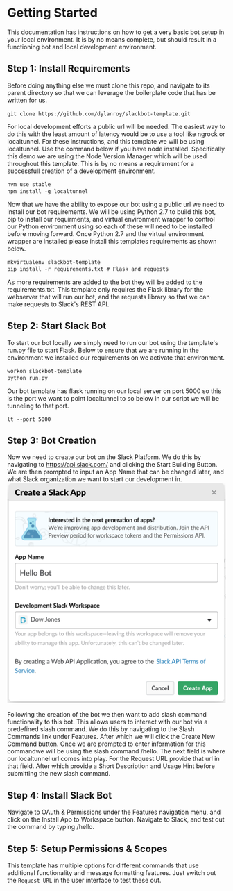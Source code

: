# Getting Started
This documentation has instructions on how to get a very basic bot setup in your local environment. It is by no means complete, but should result in a functioning bot and local development environment.

## Step 1: Install Requirements
Before doing anything else we must clone this repo, and navigate to its parent directory so that we can leverage the boilerplate code that has be written for us.
```
git clone https://github.com/dylanroy/slackbot-template.git
```

For local development efforts a public url will be needed. The easiest way to do this with the least amount of latency would be to use a tool like ngrock or localtunnel. For these instructions, and this template we will be using localtunnel. Use the command below if you have node installed. Specifically this demo we are using the Node Version Manager which will be used throughout this template. This is by no means a requirement for a successfull creation of a development environment.
```
nvm use stable
npm install -g localtunnel
```

Now that we have the ability to expose our bot using a public url we need to install our bot requirements. We will be using Python 2.7 to build this bot, pip to install our requirments, and virtual environment wrapper to control our Python environment using so each of these will need to be installed before moving forward. Once Python 2.7 and the virtual environment wrapper are installed please install this templates requirements as shown below.
```
mkvirtualenv slackbot-template
pip install -r requirements.txt # Flask and requests
```

As more requirements are added to the bot they will be added to the requirements.txt. This template only requires the Flask library for the webserver that will run our bot, and the requests library so that we can make requests to Slack's REST API.

## Step 2: Start Slack Bot
To start our bot locally we simply need to run our bot using the template's run.py file to start Flask. Below to ensure that we are running in the environment we installed our requirements on we activate that environment.
```
workon slackbot-template
python run.py
```

Our bot template has flask running on our local server on port 5000 so this is the port we want to point localtunnel to so below in our script we will be tunneling to that port.
```
lt --port 5000
```

## Step 3: Bot Creation
Now we need to create our bot on the Slack Platform. We do this by navigating to https://api.slack.com/ and clicking the Start Building Button. We are then prompted to input an App Name that can be changed later, and what Slack organization we want to start our development in.  
![alt text](images/create-bot-dialog.png "Creating Slack Bot Dialog")

Following the creation of the bot we then want to add slash command functionality to this bot. This allows users to interact with our bot via a predefined slash command. We do this by navigating to the Slash Commands link under Features. After which we will click the Create New Command button. Once we are prompted to enter information for this commandwe will be using the slash command /hello. The next field is where our localtunnel url comes into play. For the Request URL provide that url in that field. After which provide a Short Description and Usage Hint before submitting the new slash command.


## Step 4: Install Slack Bot
Navigate to OAuth & Permissions under the Features navigation menu, and click on the Install App to Workspace button. Navigate to Slack, and test out the command by typing /hello. 


## Step 5: Setup Permissions & Scopes
This template has multiple options for different commands that use additional functionality and message formatting features. Just switch out the `Request URL` in the user interface to test these out.